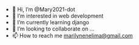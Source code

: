 - 👋 Hi, I’m @Mary2021-dot
- 👀 I’m interested in web development 
- 🌱 I’m currently learning django
- 💞️ I’m looking to collaborate on ...
- 📫 How to reach me marilynenelima@gmail.com

<!---
Mary2021-dot/Mary2021-dot is a ✨ special ✨ repository because its `README.md` (this file) appears on your GitHub profile.
You can click the Preview link to take a look at your changes.
--->
